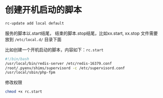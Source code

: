 # 创建开机启动的脚本
```bash
rc-update add local default
```

服务的脚本以.start结尾， 结束的脚本.stop结尾，比如xx.start, xx.stop
文件需要放到 `/etc/local.d/` 目录下面

比如创建一个开机启动的脚本，内容如下：`rc.start`
```bash
#!/bin/bash
/usr/local/bin/redis-server /etc/redis-16379.conf
/root/.pyenv/shims/supervisord -c /etc/supervisord.conf
/usr/local/sbin/php-fpm
```

修改权限

```bash
chmod +x rc.start
```
